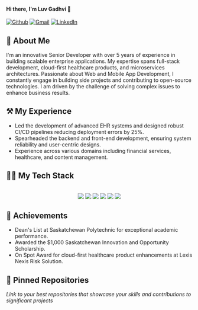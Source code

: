 #### Hi there, I'm Luv Gadhvi 👋

[![Github](https://img.shields.io/badge/Github-%23000000.svg?&style=for-the-badge&logo=github&logoColor=white)](https://github.com/luvgadhvi)
[![Gmail](https://img.shields.io/badge/Gmail-D14836?style=for-the-badge&logo=gmail&logoColor=white)](mailto:luvgadhvi@gmail.com)
[![LinkedIn](https://img.shields.io/badge/linkedin-%230077B5.svg?&style=for-the-badge&logo=linkedin&logoColor=white)](https://www.linkedin.com/in/luv-gadhvi-08b198a1/)

## 🚀 About Me

I'm an innovative Senior Developer with over 5 years of experience in building scalable enterprise applications. My expertise spans full-stack development, cloud-first healthcare products, and microservices architectures. Passionate about Web and Mobile App Development, I constantly engage in building side projects and contributing to open-source technologies. I am driven by the challenge of solving complex issues to enhance business results.

## ⚒ My Experience

- Led the development of advanced EHR systems and designed robust CI/CD pipelines reducing deployment errors by 25%.
- Spearheaded the backend and front-end development, ensuring system reliability and user-centric designs.
- Experience across various domains including financial services, healthcare, and content management.

## 👨‍💻 My Tech Stack

<p align="center">
<br/>
<img src="https://img.shields.io/badge/React-%2320232a.svg?&style=for-the-badge&logo=react&logoColor=%2361DAFB" />
<img src="https://img.shields.io/badge/Node.js-%2343853D.svg?&style=for-the-badge&logo=node.js&logoColor=white" />
<img src="https://img.shields.io/badge/Python-%2314354C.svg?&style=for-the-badge&logo=python&logoColor=white" />
<img src="https://img.shields.io/badge/Angular-%23DD0031.svg?&style=for-the-badge&logo=angular&logoColor=white" />
<img src="https://img.shields.io/badge/MongoDB-%234ea94b.svg?&style=for-the-badge&logo=mongodb&logoColor=white" />
<img src="https://img.shields.io/badge/Oracle_SQL-%23F80000.svg?&style=for-the-badge&logo=oracle&logoColor=white" />
<br/>
</p>

## 🌟 Achievements

- Dean's List at Saskatchewan Polytechnic for exceptional academic performance.
- Awarded the $1,000 Saskatchewan Innovation and Opportunity Scholarship.
- On Spot Award for cloud-first healthcare product enhancements at Lexis Nexis Risk Solution.

## 📌 Pinned Repositories

*Link to your best repositories that showcase your skills and contributions to significant projects*
